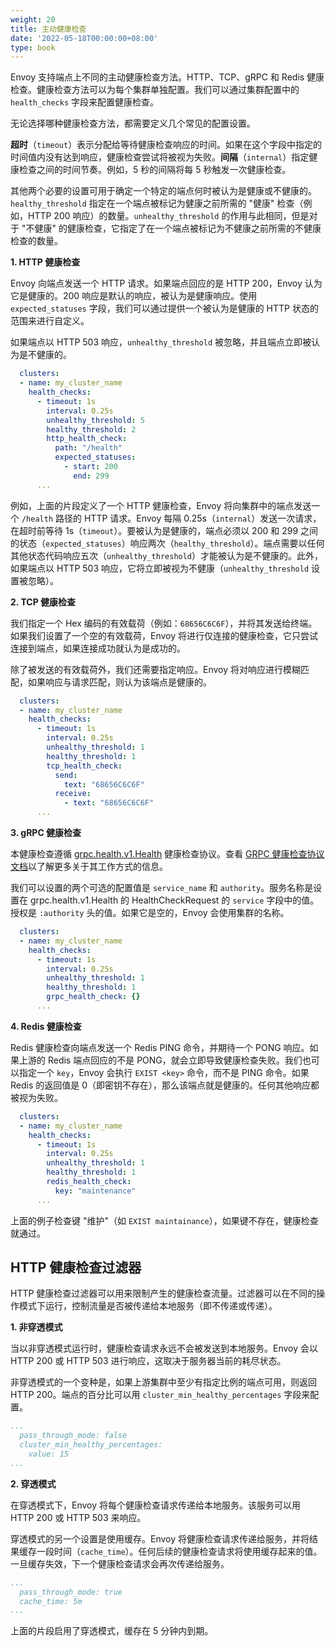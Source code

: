 ```yaml
---
weight: 20
title: 主动健康检查
date: '2022-05-18T00:00:00+08:00'
type: book
---
```


Envoy 支持端点上不同的主动健康检查方法。HTTP、TCP、gRPC 和 Redis 健康检查。健康检查方法可以为每个集群单独配置。我们可以通过集群配置中的 `health_checks` 字段来配置健康检查。

无论选择哪种健康检查方法，都需要定义几个常见的配置设置。

**超时**（`timeout`）表示分配给等待健康检查响应的时间。如果在这个字段中指定的时间值内没有达到响应，健康检查尝试将被视为失败。**间隔**（`internal`）指定健康检查之间的时间节奏。例如，5 秒的间隔将每 5 秒触发一次健康检查。

其他两个必要的设置可用于确定一个特定的端点何时被认为是健康或不健康的。`healthy_threshold` 指定在一个端点被标记为健康之前所需的 "健康" 检查（例如，HTTP 200 响应）的数量。`unhealthy_threshold` 的作用与此相同，但是对于 "不健康" 的健康检查，它指定了在一个端点被标记为不健康之前所需的不健康检查的数量。

**1. HTTP 健康检查**

Envoy 向端点发送一个 HTTP 请求。如果端点回应的是 HTTP 200，Envoy 认为它是健康的。200 响应是默认的响应，被认为是健康响应。使用 `expected_statuses` 字段，我们可以通过提供一个被认为是健康的 HTTP 状态的范围来进行自定义。

如果端点以 HTTP 503 响应，`unhealthy_threshold` 被忽略，并且端点立即被认为是不健康的。

```yaml
  clusters:
  - name: my_cluster_name
    health_checks:
      - timeout: 1s
        interval: 0.25s
        unhealthy_threshold: 5
        healthy_threshold: 2
        http_health_check:
          path: "/health"
          expected_statuses:
            - start: 200
              end: 299
      ...
```

例如，上面的片段定义了一个 HTTP 健康检查，Envoy 将向集群中的端点发送一个 `/health` 路径的 HTTP 请求。Envoy 每隔 0.25s（`internal`）发送一次请求，在超时前等待 1s（`timeout`）。要被认为是健康的，端点必须以 200 和 299 之间的状态（`expected_statuses`）响应两次（`healthy_threshold`）。端点需要以任何其他状态代码响应五次（`unhealthy_threshold`）才能被认为是不健康的。此外，如果端点以 HTTP 503 响应，它将立即被视为不健康（`unhealthy_threshold` 设置被忽略）。

**2. TCP 健康检查**

我们指定一个 Hex 编码的有效载荷（例如：`68656C6C6F`），并将其发送给终端。如果我们设置了一个空的有效载荷，Envoy 将进行仅连接的健康检查，它只尝试连接到端点，如果连接成功就认为是成功的。

除了被发送的有效载荷外，我们还需要指定响应。Envoy 将对响应进行模糊匹配，如果响应与请求匹配，则认为该端点是健康的。

```yaml
  clusters:
  - name: my_cluster_name
    health_checks:
      - timeout: 1s
        interval: 0.25s
        unhealthy_threshold: 1
        healthy_threshold: 1
        tcp_health_check:
          send:
            text: "68656C6C6F"
          receive:
            - text: "68656C6C6F"
      ...
```

**3. gRPC 健康检查**

本健康检查遵循 [grpc.health.v1.Health](https://github.com/grpc/grpc/blob/master/src/proto/grpc/health/v1/health.proto) 健康检查协议。查看 [GRPC 健康检查协议文档](https://github.com/grpc/grpc/blob/master/doc/health-checking.md)以了解更多关于其工作方式的信息。

我们可以设置的两个可选的配置值是 `service_name` 和 `authority`。服务名称是设置在 grpc.health.v1.Health 的 HealthCheckRequest 的 `service` 字段中的值。授权是 `:authority` 头的值。如果它是空的，Envoy 会使用集群的名称。

```yaml
  clusters:
  - name: my_cluster_name
    health_checks:
      - timeout: 1s
        interval: 0.25s
        unhealthy_threshold: 1
        healthy_threshold: 1
        grpc_health_check: {}
      ...
```

**4. Redis 健康检查**

Redis 健康检查向端点发送一个 Redis PING 命令，并期待一个 PONG 响应。如果上游的 Redis 端点回应的不是 PONG，就会立即导致健康检查失败。我们也可以指定一个 `key`，Envoy 会执行  `EXIST <key>` 命令，而不是 PING 命令。如果 Redis 的返回值是 0（即密钥不存在），那么该端点就是健康的。任何其他响应都被视为失败。

```yaml
  clusters:
  - name: my_cluster_name
    health_checks:
      - timeout: 1s
        interval: 0.25s
        unhealthy_threshold: 1
        healthy_threshold: 1
        redis_health_check:
          key: "maintenance"
      ...
```

上面的例子检查键 "维护"（如 `EXIST maintainance`），如果键不存在，健康检查就通过。

## HTTP 健康检查过滤器

 HTTP 健康检查过滤器可以用来限制产生的健康检查流量。过滤器可以在不同的操作模式下运行，控制流量是否被传递给本地服务（即不传递或传递）。

**1. 非穿透模式**

当以非穿透模式运行时，健康检查请求永远不会被发送到本地服务。Envoy 会以 HTTP 200 或 HTTP 503 进行响应，这取决于服务器当前的耗尽状态。

非穿透模式的一个变种是，如果上游集群中至少有指定比例的端点可用，则返回 HTTP 200。端点的百分比可以用 `cluster_min_healthy_percentages` 字段来配置。

```yaml
...
  pass_through_mode: false
  cluster_min_healthy_percentages:
    value: 15
...
```

**2. 穿透模式**

在穿透模式下，Envoy 将每个健康检查请求传递给本地服务。该服务可以用 HTTP 200 或 HTTP 503 来响应。

穿透模式的另一个设置是使用缓存。Envoy 将健康检查请求传递给服务，并将结果缓存一段时间（`cache_time`）。任何后续的健康检查请求将使用缓存起来的值。一旦缓存失效，下一个健康检查请求会再次传递给服务。

```yaml
...
  pass_through_mode: true
  cache_time: 5m
...
```

上面的片段启用了穿透模式，缓存在 5 分钟内到期。